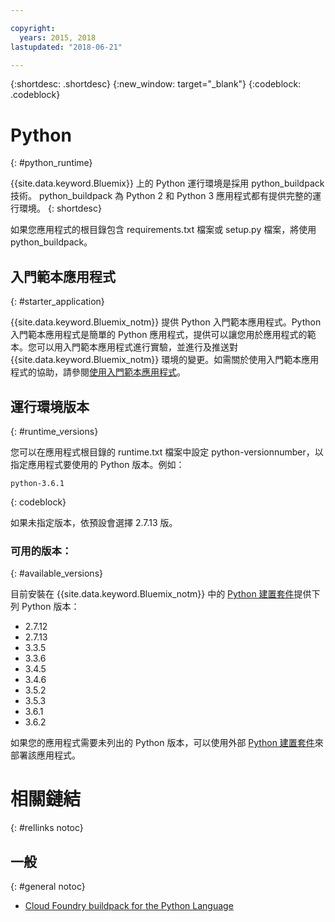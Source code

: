```yaml
---

copyright:
  years: 2015, 2018
lastupdated: "2018-06-21"

---
```


{:shortdesc: .shortdesc}
{:new_window: target="_blank"}
{:codeblock: .codeblock}

# Python
{: #python_runtime}

{{site.data.keyword.Bluemix}} 上的 Python 運行環境是採用 python_buildpack 技術。
python_buildpack 為 Python 2 和 Python 3 應用程式都有提供完整的運行環境。
{: shortdesc}

如果您應用程式的根目錄包含 requirements.txt 檔案或 setup.py 檔案，將使用 python_buildpack。

## 入門範本應用程式
{: #starter_application}

{{site.data.keyword.Bluemix_notm}} 提供 Python 入門範本應用程式。Python 入門範本應用程式是簡單的 Python 應用程式，提供可以讓您用於應用程式的範本。您可以用入門範本應用程式進行實驗，並進行及推送對 {{site.data.keyword.Bluemix_notm}} 環境的變更。如需關於使用入門範本應用程式的協助，請參閱[使用入門範本應用程式](../common/starter_app_usage.html)。

## 運行環境版本
{: #runtime_versions}

您可以在應用程式根目錄的 runtime.txt 檔案中設定 python-versionnumber，以指定應用程式要使用的 Python 版本。例如：

```
python-3.6.1
```
{: codeblock}

如果未指定版本，依預設會選擇 2.7.13 版。

### 可用的版本：
{: #available_versions}

目前安裝在 {{site.data.keyword.Bluemix_notm}} 中的 [Python 建置套件](https://github.com/cloudfoundry/python-buildpack/releases/tag/v1.5.15)提供下列 Python 版本：

* 2.7.12
* 2.7.13
* 3.3.5
* 3.3.6
* 3.4.5
* 3.4.6
* 3.5.2
* 3.5.3
* 3.6.1
* 3.6.2

如果您的應用程式需要未列出的 Python 版本，可以使用外部 [Python 建置套件](https://github.com/cloudfoundry/python-buildpack)來部署該應用程式。

# 相關鏈結
{: #rellinks notoc}
## 一般
{: #general notoc}
* [Cloud Foundry buildpack for the Python Language](https://github.com/cloudfoundry/python-buildpack)
